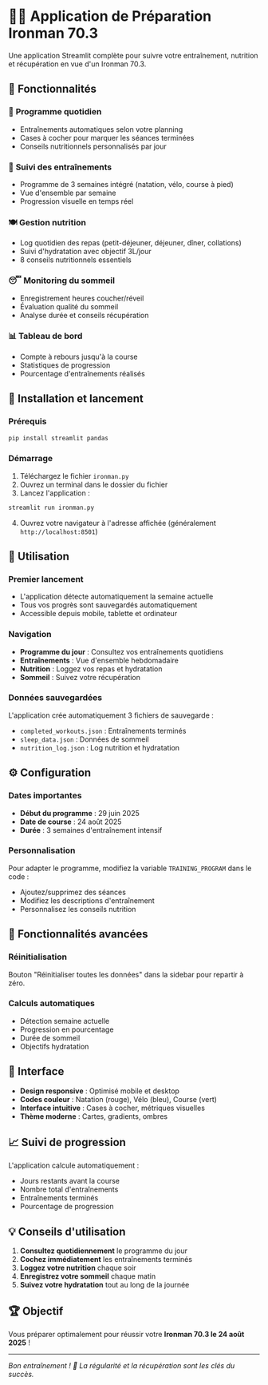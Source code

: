 # 🏊‍♂️ Application de Préparation Ironman 70.3

Une application Streamlit complète pour suivre votre entraînement, nutrition et récupération en vue d'un Ironman 70.3.

## 🎯 Fonctionnalités

### 📅 **Programme quotidien**
- Entraînements automatiques selon votre planning
- Cases à cocher pour marquer les séances terminées
- Conseils nutritionnels personnalisés par jour

### 💪 **Suivi des entraînements**
- Programme de 3 semaines intégré (natation, vélo, course à pied)
- Vue d'ensemble par semaine
- Progression visuelle en temps réel

### 🍽️ **Gestion nutrition**
- Log quotidien des repas (petit-déjeuner, déjeuner, dîner, collations)
- Suivi d'hydratation avec objectif 3L/jour
- 8 conseils nutritionnels essentiels

### 😴 **Monitoring du sommeil**
- Enregistrement heures coucher/réveil
- Évaluation qualité du sommeil
- Analyse durée et conseils récupération

### 📊 **Tableau de bord**
- Compte à rebours jusqu'à la course
- Statistiques de progression
- Pourcentage d'entraînements réalisés

## 🚀 Installation et lancement

### Prérequis
```bash
pip install streamlit pandas
```

### Démarrage
1. Téléchargez le fichier `ironman.py`
2. Ouvrez un terminal dans le dossier du fichier
3. Lancez l'application :
```bash
streamlit run ironman.py
```
4. Ouvrez votre navigateur à l'adresse affichée (généralement `http://localhost:8501`)

## 📱 Utilisation

### Premier lancement
- L'application détecte automatiquement la semaine actuelle
- Tous vos progrès sont sauvegardés automatiquement
- Accessible depuis mobile, tablette et ordinateur

### Navigation
- **Programme du jour** : Consultez vos entraînements quotidiens
- **Entraînements** : Vue d'ensemble hebdomadaire
- **Nutrition** : Loggez vos repas et hydratation
- **Sommeil** : Suivez votre récupération

### Données sauvegardées
L'application crée automatiquement 3 fichiers de sauvegarde :
- `completed_workouts.json` : Entraînements terminés
- `sleep_data.json` : Données de sommeil
- `nutrition_log.json` : Log nutrition et hydratation

## ⚙️ Configuration

### Dates importantes
- **Début du programme** : 29 juin 2025
- **Date de course** : 24 août 2025
- **Durée** : 3 semaines d'entraînement intensif

### Personnalisation
Pour adapter le programme, modifiez la variable `TRAINING_PROGRAM` dans le code :
- Ajoutez/supprimez des séances
- Modifiez les descriptions d'entraînement
- Personnalisez les conseils nutrition

## 🔧 Fonctionnalités avancées

### Réinitialisation
Bouton "Réinitialiser toutes les données" dans la sidebar pour repartir à zéro.

### Calculs automatiques
- Détection semaine actuelle
- Progression en pourcentage
- Durée de sommeil
- Objectifs hydratation

## 🎨 Interface

- **Design responsive** : Optimisé mobile et desktop
- **Codes couleur** : Natation (rouge), Vélo (bleu), Course (vert)
- **Interface intuitive** : Cases à cocher, métriques visuelles
- **Thème moderne** : Cartes, gradients, ombres

## 📈 Suivi de progression

L'application calcule automatiquement :
- Jours restants avant la course
- Nombre total d'entraînements
- Entraînements terminés
- Pourcentage de progression

## 💡 Conseils d'utilisation

1. **Consultez quotidiennement** le programme du jour
2. **Cochez immédiatement** les entraînements terminés
3. **Loggez votre nutrition** chaque soir
4. **Enregistrez votre sommeil** chaque matin
5. **Suivez votre hydratation** tout au long de la journée

## 🏆 Objectif

Vous préparer optimalement pour réussir votre **Ironman 70.3 le 24 août 2025** !

---

*Bon entraînement ! 💪 La régularité et la récupération sont les clés du succès.*
